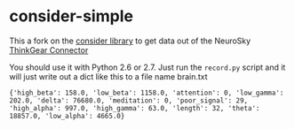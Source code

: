 consider-simple
===============

This a fork on the [consider library](https://github.com/lanius/consider) to get data out of the NeuroSky [ThinkGear Connector](http://developer.neurosky.com/docs/doku.php?id=thinkgear_connector_tgc)

You should use it with Python 2.6 or 2.7. Just run the `record.py` script and it will just write out a dict like this to a file name brain.txt

    {'high_beta': 158.0, 'low_beta': 1158.0, 'attention': 0, 'low_gamma': 202.0, 'delta': 76680.0, 'meditation': 0, 'poor_signal': 29, 'high_alpha': 997.0, 'high_gamma': 63.0, 'length': 32, 'theta': 18857.0, 'low_alpha': 4665.0}
  
